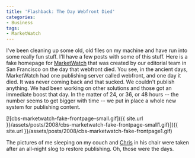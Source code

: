 ```yaml
---
title: 'Flashback: The Day Webfront Died'
categories:
- Business
tags:
- MarketWatch
---
```


I've been cleaning up some old, old files on my machine and have run into some really fun stuff. I'll have a few posts with some of this stuff.
Here is a fake homepage for [MarketWatch](http://www.marketwatch.com/) that was created by our editorial team in San Francisco on the day that webfront died. You see, in the ancient days, MarketWatch had one publishing server called webfront, and one day it died. It was never coming back and that sucked. We couldn't publish anything. We had been working on other solutions and those got an immediate boost that day. In the matter of 24, or 36, or 48 hours -- the number seems to get bigger with time -- we put in place a whole new system for publishing content.

[![cbs-marketwatch-fake-frontpage-small.gif]({{ site.url }}/assets/posts/2008/cbs-marketwatch-fake-frontpage-small1.gif)]({{ site.url }}/assets/posts/2008/cbs-marketwatch-fake-frontpage1.gif)

The pictures of me sleeping on my couch and [Chris](http://www.tersteeg.org/) in his chair were taken after an all-night slog to restore publishing. Oh, those were the days.
